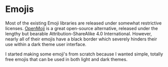 # Emojis

Most of the existing Emoji libraries are released under somewhat restrictive
licenses. [OpenMoji](https://www.openmoji.org/about/) is a great open-source
alternative, released under the lengthy but bearable Attribution-ShareAlike 4.0
International. However, nearly all of their emojis have a black border which
severely hinders their use within a dark theme user interface.

I started making some emoji's from scratch because I wanted simple, totally
free emojis that can be used in both light and dark themes.
